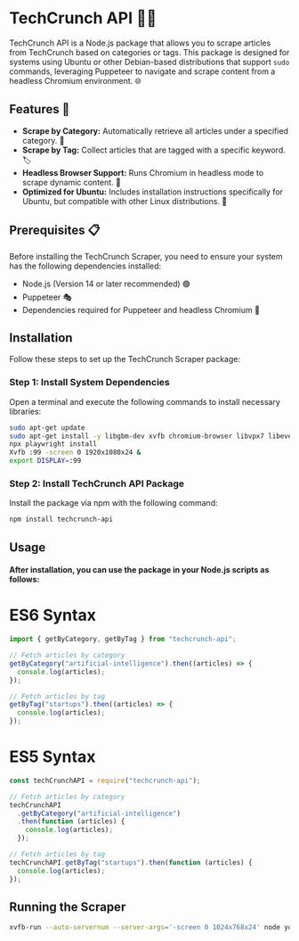 # TechCrunch API 🧑‍💻

TechCrunch API is a Node.js package that allows you to scrape articles from TechCrunch based on categories or tags. This package is designed for systems using Ubuntu or other Debian-based distributions that support `sudo` commands, leveraging Puppeteer to navigate and scrape content from a headless Chromium environment. 🌐

## Features 🚀

- **Scrape by Category:** Automatically retrieve all articles under a specified category. 📂
- **Scrape by Tag:** Collect articles that are tagged with a specific keyword. 🏷️
- **Headless Browser Support:** Runs Chromium in headless mode to scrape dynamic content. 👻
- **Optimized for Ubuntu:** Includes installation instructions specifically for Ubuntu, but compatible with other Linux distributions. 🐧

## Prerequisites 📋

Before installing the TechCrunch Scraper, you need to ensure your system has the following dependencies installed:

- Node.js (Version 14 or later recommended) 🟢
- Puppeteer 🎭
- Dependencies required for Puppeteer and headless Chromium 🔧

## Installation

Follow these steps to set up the TechCrunch Scraper package:

### Step 1: Install System Dependencies

Open a terminal and execute the following commands to install necessary libraries:

```bash
sudo apt-get update
sudo apt-get install -y libgbm-dev xvfb chromium-browser libvpx7 libevent-2.1-7 libharfbuzz-icu0 libgstgl-1.0-0 libgstcodecparsers-1.0-0 libwebpdemux2 libenchant-2-2 libsecret-1-0 libmanette-0.2-0 libflite1 libx264-155 libgles2-mesa
npx playwright install
Xvfb :99 -screen 0 1920x1080x24 &
export DISPLAY=:99
```

### Step 2: Install TechCrunch API Package

Install the package via npm with the following command:

```bash
npm install techcrunch-api
```

## Usage

#### After installation, you can use the package in your Node.js scripts as follows:

# ES6 Syntax

```javascript
import { getByCategory, getByTag } from "techcrunch-api";

// Fetch articles by category
getByCategory("artificial-intelligence").then((articles) => {
  console.log(articles);
});

// Fetch articles by tag
getByTag("startups").then((articles) => {
  console.log(articles);
});
```

# ES5 Syntax

```javascript
const techCrunchAPI = require("techcrunch-api");

// Fetch articles by category
techCrunchAPI
  .getByCategory("artificial-intelligence")
  .then(function (articles) {
    console.log(articles);
  });

// Fetch articles by tag
techCrunchAPI.getByTag("startups").then(function (articles) {
  console.log(articles);
});
```

## Running the Scraper

```bash
xvfb-run --auto-servernum --server-args='-screen 0 1024x768x24' node your-script.js
```
